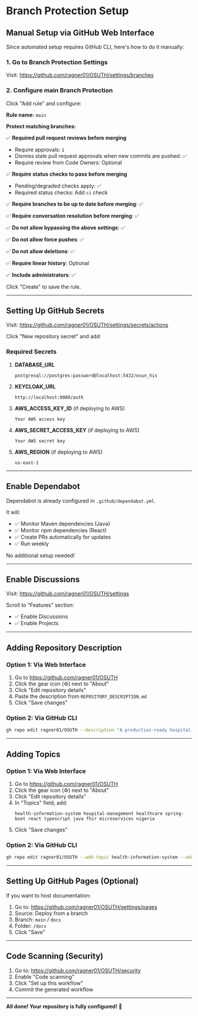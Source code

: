 # Branch Protection Setup

## Manual Setup via GitHub Web Interface

Since automated setup requires GitHub CLI, here's how to do it manually:

### 1. Go to Branch Protection Settings
Visit: https://github.com/ragner01/OSUTH/settings/branches

### 2. Configure main Branch Protection

Click "Add rule" and configure:

**Rule name:** `main`

**Protect matching branches:**

✅ **Required pull request reviews before merging**
- Require approvals: `1`
- Dismiss stale pull request approvals when new commits are pushed: ✅
- Require review from Code Owners: Optional

✅ **Require status checks to pass before merging**
- Pending/degraded checks apply: ✅
- Required status checks: Add `ci` check

✅ **Require branches to be up to date before merging**: ✅

✅ **Require conversation resolution before merging**: ✅

✅ **Do not allow bypassing the above settings**: ✅

✅ **Do not allow force pushes**: ✅

✅ **Do not allow deletions**: ✅

✅ **Require linear history**: Optional

✅ **Include administrators**: ✅

Click "Create" to save the rule.

---

## Setting Up GitHub Secrets

Visit: https://github.com/ragner01/OSUTH/settings/secrets/actions

Click "New repository secret" and add:

### Required Secrets

1. **DATABASE_URL**
   ```
   postgresql://postgres:password@localhost:5432/osun_his
   ```

2. **KEYCLOAK_URL**
   ```
   http://localhost:8080/auth
   ```

3. **AWS_ACCESS_KEY_ID** (if deploying to AWS)
   ```
   Your AWS access key
   ```

4. **AWS_SECRET_ACCESS_KEY** (if deploying to AWS)
   ```
   Your AWS secret key
   ```

5. **AWS_REGION** (if deploying to AWS)
   ```
   us-east-1
   ```

---

## Enable Dependabot

Dependabot is already configured in `.github/dependabot.yml`.

It will:
- ✅ Monitor Maven dependencies (Java)
- ✅ Monitor npm dependencies (React)
- ✅ Create PRs automatically for updates
- ✅ Run weekly

No additional setup needed!

---

## Enable Discussions

Visit: https://github.com/ragner01/OSUTH/settings

Scroll to "Features" section:
- ✅ Enable Discussions
- ✅ Enable Projects

---

## Adding Repository Description

### Option 1: Via Web Interface
1. Go to https://github.com/ragner01/OSUTH
2. Click the gear icon (⚙️) next to "About"
3. Click "Edit repository details"
4. Paste the description from `REPOSITORY_DESCRIPTION.md`
5. Click "Save changes"

### Option 2: Via GitHub CLI
```bash
gh repo edit ragner01/OSUTH --description "A production-ready hospital information system for Nigeria, featuring multi-facility support, FHIR interoperability, and enterprise-grade security. Built with Spring Boot, React, PostgreSQL, and deployed on AWS."
```

---

## Adding Topics

### Option 1: Via Web Interface
1. Go to https://github.com/ragner01/OSUTH
2. Click the gear icon (⚙️) next to "About"
3. Click "Edit repository details"
4. In "Topics" field, add:
   ```
   health-information-system hospital-management healthcare spring-boot react typescript java fhir microservices nigeria
   ```
5. Click "Save changes"

### Option 2: Via GitHub CLI
```bash
gh repo edit ragner01/OSUTH --add-topic health-information-system --add-topic spring-boot --add-topic react --add-topic fhir --add-topic java --add-topic typescript --add-topic nigeria --add-topic hospital-management --add-topic healthcare --add-topic microservices
```

---

## Setting Up GitHub Pages (Optional)

If you want to host documentation:

1. Go to: https://github.com/ragner01/OSUTH/settings/pages
2. Source: Deploy from a branch
3. Branch: `main` / `docs`
4. Folder: `/docs`
5. Click "Save"

---

## Code Scanning (Security)

1. Go to: https://github.com/ragner01/OSUTH/security
2. Enable "Code scanning"
3. Click "Set up this workflow"
4. Commit the generated workflow

---

**All done! Your repository is fully configured!** 🎉

